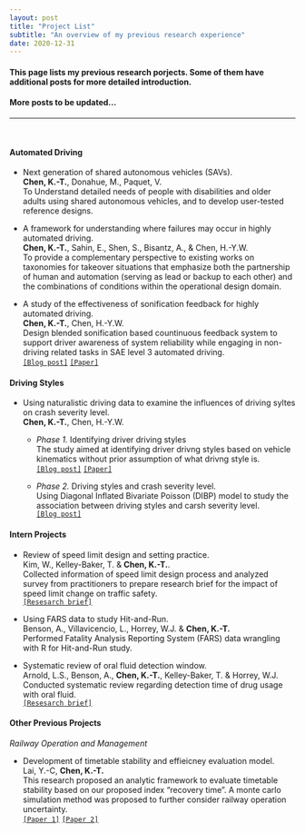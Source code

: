 ```yaml
---
layout: post
title: "Project List"
subtitle: "An overview of my previous research experience"
date: 2020-12-31
---
```


#### This page lists my previous research porjects. Some of them have additional posts for more detailed introduction.   
#### More posts to be updated...  
  
---
  
<br/>

#### Automated Driving   
- Next generation of shared autonomous vehicles (SAVs).  
**Chen, K.-T.**, Donahue, M., Paquet, V.  
To Understand detailed needs of people with disabilities and older adults using shared autonomous vehicles, and to develop user-tested reference designs.  

- A framework for understanding where failures may occur in highly automated driving.  
**Chen, K.-T.**, Sahin, E., Shen, S., Bisantz, A., & Chen, H.-Y.W.  
To provide a complementary perspective to existing works on taxonomies for takeover situations that emphasize both the partnership of human and automation (serving as lead or backup to each other) and the combinations of conditions within the operational design domain.

- A study of the effectiveness of sonification feedback for highly automated driving.  
**Chen, K.-T.**, Chen, H.-Y.W.  
Design blended sonification based countinuous feedback system to support driver awareness of system reliability while engaging in non-driving related tasks in SAE level 3 automated driving.  
[`[Blog post]`](https://ktchen0504.github.io/blog/2020/08/20/Sonification-feedback) [`[Paper]`](https://www.sciencedirect.com/science/article/abs/pii/S1071581920301208)  

#### Driving Styles  
- Using naturalistic driving data to examine the influences of driving syltes on crash severity level.  
**Chen, K.-T.**, Chen, H.-Y.W. 
    - *Phase 1.* Identifying driver driving styles   
    The study aimed at identifying driver drivng styles based on vehicle kinematics without prior assumption of what drivng style is.  
    [`[Blog post]`](https://ktchen0504.github.io/blog/2019/01/11/Driving-style-clustering) [`[Paper]`](https://journals.sagepub.com/doi/abs/10.1177/0361198119845360)  

    - *Phase 2.* Driving styles and crash severity level.  
    Using Diagonal Inflated Bivariate Poisson (DIBP) model to study the association between driving styles and carsh severity level.  
    [`[Blog post]`](https://ktchen0504.github.io/blog/2019/01/14/Driving-style-and-crash-severity)  


#### Intern Projects  
- Review of speed limit design and setting practice.  
Kim, W., Kelley-Baker, T. & **Chen, K.-T.**.  
Collected information of speed limit design process and analyzed survey from practitioners to prepare research brief for the impact of speed limit change on traffic safety.  
[`[Resesarch brief]`](https://aaafoundation.org/review-of-current-practice-for-setting-posted-speed-limits/)  

- Using FARS data to study Hit-and-Run.  
Benson, A., Villavicencio, L., Horrey, W.J. & **Chen, K.-T.**  
Performed Fatality Analysis Reporting System (FARS) data wrangling with R for Hit-and-Run study.  

- Systematic review of oral fluid detection window.  
Arnold, L.S., Benson, A., **Chen, K.-T.**, Kelley-Baker, T. & Horrey, W.J.  
Conducted systematic review regarding detection time of drug usage with oral fluid.  
[`[Resesarch brief]`](https://aaafoundation.org/detection-windows-for-drugs-in-oral-fluid-cannabinoids-stimulants-and-opioids/)


#### Other Previous Projects  
*Railway Operation and Management*
- Development of timetable stability and effieicney evaluation model.  
Lai, Y.-C, **Chen, K.-T.**  
This research proposed an analytic framework to evaluate timetable stability based on our proposed index “recovery time”. A monte carlo simulation method was proposed to further consider railway operation uncertainty.  
[`[Paper 1]`](https://ascelibrary.org/doi/10.1061/JTEPBS.0000038) 
[`[Paper 2]`](https://journals.sagepub.com/doi/abs/10.1177/0361198118790325)  
